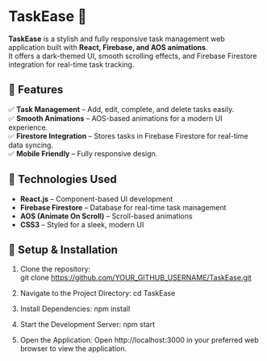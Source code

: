 
# TaskEase 🚀

**TaskEase** is a stylish and fully responsive task management web application built with **React, Firebase, and AOS animations**.  
It offers a dark-themed UI, smooth scrolling effects, and Firebase Firestore integration for real-time task tracking.

## 🌟 Features
✅ **Task Management** – Add, edit, complete, and delete tasks easily.   
✅ **Smooth Animations** – AOS-based animations for a modern UI experience.  
✅ **Firestore Integration** – Stores tasks in Firebase Firestore for real-time data syncing.  
✅ **Mobile Friendly** – Fully responsive design.


## 🔧 Technologies Used
- **React.js** – Component-based UI development  
- **Firebase Firestore** – Database for real-time task management  
- **AOS (Animate On Scroll)** – Scroll-based animations  
- **CSS3** – Styled for a sleek, modern UI  

## 🚀 Setup & Installation
1. Clone the repository:  
   git clone https://github.com/YOUR_GITHUB_USERNAME/TaskEase.git

2. Navigate to the Project Directory:
   cd TaskEase

3. Install Dependencies:
   npm install
   
4. Start the Development Server:
   npm start

5. Open the Application: Open http://localhost:3000 in your preferred web browser to view the 
   application.
   
